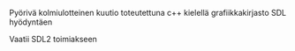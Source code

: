 Pyörivä kolmiulotteinen kuutio toteutettuna c++ kielellä grafiikkakirjasto SDL hyödyntäen

Vaatii SDL2 toimiakseen
